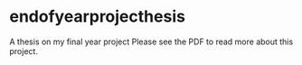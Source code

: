 # endofyearprojecthesis
A thesis on my final year project
Please see the PDF to read more about this project.
